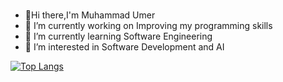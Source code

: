 ### 
- 👋Hi there,I'm Muhammad Umer 
- 🔭 I’m currently working on Improving my programming skills
- 🌱 I’m currently learning Software Engineering
- 👀 I’m interested in Software Development and AI



[![Top Langs](https://github-readme-stats.vercel.app/api/top-langs/?username=Umer-prog&layout=compact&theme=vision-friendly-dark)](https://github.com/anuraghazra/github-readme-stats)
